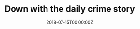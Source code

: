 ---
url: https://popula.com/2018/07/24/down-with-the-daily-crime-story/
title: "Down with the daily crime story"
publication: Popula
date: 2018-07-15T00:00:00Z
image: ""
---